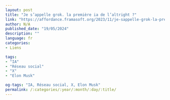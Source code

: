 ```yaml
---
layout: post
title: "Je s’appelle grok. la première ia de l’altright ?"
link: "https://affordance.framasoft.org/2023/11/je-sappelle-grok-la-premiere-ia-de-laltright"
author: N/A
published_date: "19/05/2024"
description: ""
language: fr
categories:
- Liens

tags:
- "IA"
- "Réseau social"
- "X"
- "Elon Musk"

og-tags: "IA, Réseau social, X, Elon Musk"
permalink: /:categories/:year/:month/:day/:title/
---
```

